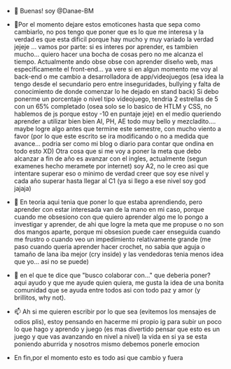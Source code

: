 - 👋 Buenas! soy @Danae-BM
- 👀Por el momento dejare estos emoticones hasta que sepa como cambiarlo,
 no pos tengo que poner que es lo que me interesa y la verdad es que esta dificil porque hay mucho y muy variado la verdad jejeje ...
 vamos por parte: si es interes por aprender, es tambien mucho... quiero hacer una bocha de cosas pero no me alcanza el tiempo.
 Actualmente ando obse obse con aprender diseño web, mas especificamente el front-end... ya vere si en algun momento me voy al back-end o me cambio a desarrolladora de app/videojuegos (esa idea la tengo desde el secundario  pero entre inseguridades, bullying y falta de conocimiento de donde comenzar lo he dejado en stand back)
 Si debo ponerme un porcentaje o nivel tipo videojuego, tendria 2 estrellas de 5 con un 65% completado (osea solo se lo basico de HTLM y CSS, no hablemos de js porque estoy -10 en puntaje jeje)
 en el medio queriendo aprender a utilizar bien bien AI, PH, AE todo muy bello y mezcladito.... maybe logre algo antes que termine este semestre, con mucho viento a favor (por lo que este escrito se ira modificando o no a medida que avance... podria ser como mi blog o diario para contar que ondina en todo esto XD)
 Otra cosa que si me voy a poner la meta que debo alcanzar a fin de año es avanzar con el ingles, actualmente (segun examenes hecho meramete por internet) soy A2, no le creo asi que intentare superar eso o minimo de verdad creer que soy ese nivel y cada año superar hasta llegar al C1 (ya si llego a ese nivel soy god jajaja)

- 🌱 En teoria aqui tenia que poner lo que estaba aprendiendo, pero aprender con estar interesada van de la mano en mi caso, porque cuando me obsesiono con que quiero aprender algo me lo pongo a investigar y aprender, de ahi que logre la meta que me propuse o no son dos mangos aparte, porque mi obsesion puede caer enseguida cuando me frustro o cuando veo un impedimiento relativamente grande (me paso cuando queria aprender hacer crochet, no sabia que aguja o tamaño de lana iba mejor (cry inside) y las vendedoras tenia menos idea que yo... asi no se puede)
- 💞️ en el que te dice que "busco colaborar con..." que deberia poner? aqui ayudo y que me ayude quien quiera, me gusta la idea de una bonita comunidad que se ayuda entre todos asi con todo paz y amor (y brillitos, why not).
- 📫 Ah si me quieren escribir por lo que sea (evitemos los mensajes de odios plis), estoy pensando en hacerme mi propio ig para subir un poco lo que hago y aprendo y juego (es mas divertido pensar que esto es un juego y que vas avanzando en nivel a nivel) la vida en si ya se esta poniendo aburrida y nosotros mismo debemos ponerle emocion
- En fin,por el momento esto es todo asi que cambio y fuera 

<!---
Danae-BM/Danae-BM is a ✨ special ✨ repository because its `README.md` (this file) appears on your GitHub profile.
You can click the Preview link to take a look at your changes.
--->
